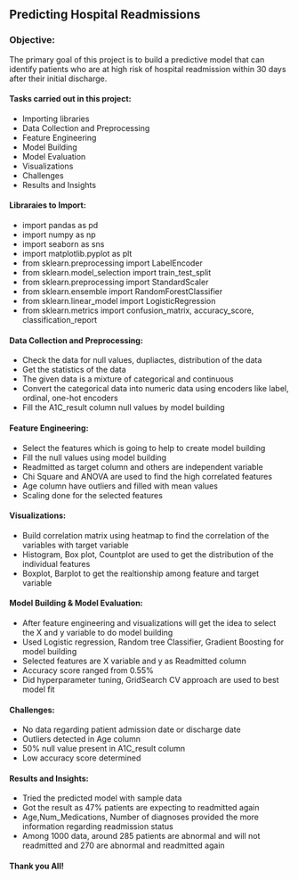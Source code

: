 ## Predicting Hospital Readmissions

### Objective:

The primary goal of this project is to build a predictive model that can identify patients who are at high risk of hospital readmission within 30 days after their initial discharge.

#### Tasks carried out in this project:

- Importing libraries
- Data Collection and Preprocessing
- Feature Engineering
- Model Building
- Model Evaluation
- Visualizations
- Challenges
- Results and Insights

#### Libraraies to Import:

- import pandas as pd
- import numpy as np
- import seaborn as sns
- import matplotlib.pyplot as plt
- from sklearn.preprocessing import LabelEncoder
- from sklearn.model_selection import train_test_split
- from sklearn.preprocessing import StandardScaler
- from sklearn.ensemble import RandomForestClassifier
- from sklearn.linear_model import LogisticRegression
- from sklearn.metrics import confusion_matrix, accuracy_score, classification_report

#### Data Collection and Preprocessing:

- Check the data for null values, dupliactes, distribution of the data
- Get the statistics of the data
- The given data is a mixture of categorical and continuous
- Convert the categorical data into numeric data using encoders like label, ordinal, one-hot encoders
- Fill the A1C_result column null values by model building

#### Feature Engineering:

- Select the features which is going to help to create model building
- Fill the null values using model building
- Readmitted as target column and others are  independent variable
- Chi Square and ANOVA are used to find the high correlated features
- Age column have outliers and filled with mean values
- Scaling done for the selected features
  
#### Visualizations:

- Build correlation matrix using  heatmap to find the correlation of the variables with target variable
- Histogram, Box plot, Countplot are used to get the distribution of the individual features
- Boxplot, Barplot to get the realtionship among feature and target variable

#### Model Building & Model Evaluation:

- After feature engineering and visualizations will get the idea to select the X and y variable to do model building
- Used Logistic regression, Random tree Classifier, Gradient Boosting for model building
- Selected features are X variable and y as Readmitted column 
- Accuracy score ranged from 0.55%
- Did hyperparameter tuning, GridSearch CV approach are used to best model fit

#### Challenges:
- No data regarding patient admission date or discharge date
- Outliers detected in Age column
- 50% null value present in A1C_result column
- Low accuracy score determined

#### Results and Insights:

- Tried the predicted model with sample data
- Got the result as 47% patients are expecting to readmitted again 
- Age,Num_Medications, Number of diagnoses provided the more information regarding readmission status
- Among 1000 data, around 285 patients are abnormal and will not readmitted and 270 are abnormal and readmitted again

#### Thank you All!

